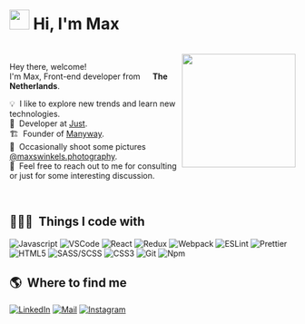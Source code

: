 # <img src="https://cdn.jsdelivr.net/gh/Th3Wall/assets-cdn/PersonalGithubReadme/HandGreet.gif" width="35px" />&nbsp;<b>Hi, I'm Max</b>
<br>

<img align="right" src="https://maxswinkels.nl/wp-content/themes/maxswinkels/dist/images/max-swinkels-thumbs-up_b8f97137.png" width="200"/>
<p aligh="left">
  <p>Hey there, welcome!</br>
  I'm Max, Front-end developer from <img src="https://cdn.countryflags.com/thumbs/netherlands/flag-round-250.png" width="14px"/> <b>The Netherlands</b>.</p>
  	
  💡 &nbsp;I like to explore new trends and learn new technologies.\
  💼 &nbsp;Developer at <a href="https://wearejust.com/nl" target="_blank">Just<a/>.\
  🏗️ &nbsp;Founder of <a href="https://manyway.nl" target="_blank">Manyway<a/>.\
  📸 &nbsp;Occasionally shoot some pictures <a href="https://www.instagram.com/maxswinkels.photography/" target="_blank">@maxswinkels.photography<a/>.\
  💬 &nbsp;Feel free to reach out to me for consulting or just for some interesting discussion.
</p>
<br>

<h2>👨🏻‍💻 &nbsp;Things I code with</h2>
<p>
  <img alt="Javascript" src="https://img.shields.io/badge/-JavaScript-F7DF1E?style=flat-square&logo=javascript&logoColor=black" />
  <img alt="VSCode" src="https://img.shields.io/badge/-Visual_Studio_Code-0078D4?style=flat-square&logo=visual%20studio%20code&logoColor=white" />
  <img alt="React" src="https://img.shields.io/badge/-React-45b8d8?style=flat-square&logo=react&logoColor=white" />
  <img alt="Redux" src="https://img.shields.io/badge/-Redux-764ABC?style=flat-square&logo=redux&logoColor=white" />
   <img alt="Webpack" src="https://img.shields.io/badge/-Webpack-8DD6F9?style=flat-square&logo=webpack&logoColor=white" />
  <img alt="ESLint" src="https://img.shields.io/badge/-ESLint-4B32C3?style=flat-square&logo=eslint&logoColor=white" />
  <img alt="Prettier" src="https://img.shields.io/badge/-Prettier-F7B93E?style=flat-square&logo=prettier&logoColor=white" />
  <img alt="HTML5" src="https://img.shields.io/badge/-HTML5-E34F26?style=flat-square&logo=html5&logoColor=white" />
  <img alt="SASS/SCSS" src="https://img.shields.io/badge/-SASS/SCSS-CC6699?style=flat-square&logo=sass&logoColor=white" />
  <img alt="CSS3" src="https://img.shields.io/badge/-CSS3-1572B6?style=flat-square&logo=visual%20studio%20code&logoColor=white" />
  <img alt="Git" src="https://img.shields.io/badge/-Git-F05032?style=flat-square&logo=git&logoColor=white" />
  <img alt="Npm" src="https://img.shields.io/badge/-NPM-CB3837?style=flat-square&logo=npm&logoColor=white" />
</p>

<h2>🌎 &nbsp;Where to find me</h2>
<p>
  <a href="https://www.linkedin.com/in/maxswinkels/" target="_blank"><img alt="LinkedIn" src="https://img.shields.io/badge/-Linkedin-%230077B5.svg?&style=for-the-badge&logo=linkedin&logoColor=white" /></a>
  <a href="mailto:max.swinkels@outlook.com" target="_blank"><img alt="Mail" src="https://img.shields.io/badge/-Mail-000000?style=for-the-badge&logo=microsoftoutlook&logoColor=white" /></a>
  <a href="https://www.instagram.com/maxswinkels/" target="_blank"><img alt="Instagram" src="https://img.shields.io/badge/-Instagram-E4405F?style=for-the-badge&logo=instagram&logoColor=white" /></a>
</p>
